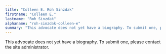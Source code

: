 ```yaml
---
title: "Colleen E. Roh Sinzdak"
firstname: "Colleen E."
lastname: "Roh Sinzdak"
alphaname: "roh-sinzdak-colleen-e"
summary: "This advocate does not yet have a biography. To submit one, please contact the site administrator."
---
```

This advocate does not yet have a biography. To submit one, please contact the site administrator.


